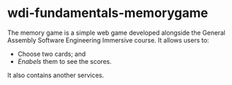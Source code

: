# wdi-fundamentals-memorygame
The memory game is a simple web game developed alongside the General Assembly Software Engineering Immersive course. It allows users to:
* Choose two cards; and
* *Enabels* them to see the scores.

It also contains another services.
